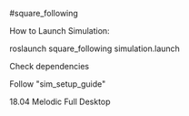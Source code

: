 #square_following

How to Launch Simulation:

roslaunch square_following simulation.launch

Check dependencies

Follow "sim_setup_guide"

18.04
Melodic Full Desktop

